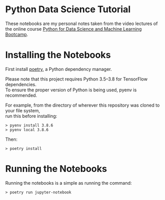 # Python Data Science Tutorial
These notebooks are my personal notes taken from the video lectures of the
online course [Python for Data Science and Machine Learning Bootcamp](https://www.pieriandata.com/p/python-for-data-science-and-machine-learning-bootcamp).


# Installing the Notebooks
First install [poetry](https://github.com/python-poetry/poetry), a Python dependency manager.

Please note that this project requires Python 3.5–3.8 for TensorFlow dependencies.  
To ensure the proper version of Python is being used, pyenv is recommended.  

For example, from the directory of wherever this repository was cloned to your file system,  
run this before installing:

`> pyenv install 3.8.6`  
`> pyenv local 3.8.6`

Then:

`> poetry install`

# Running the Notebooks
Running the notebooks is a simple as running the command:

`> poetry run jupyter-notebook`
